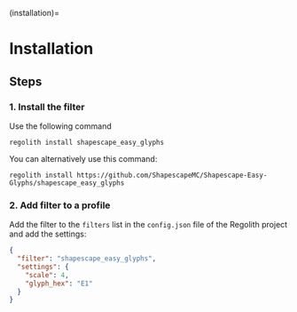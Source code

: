 (installation)=
# Installation

## Steps

### 1. Install the filter
Use the following command
```
regolith install shapescape_easy_glyphs
```

You can alternatively use this command:
```
regolith install https://github.com/ShapescapeMC/Shapescape-Easy-Glyphs/shapescape_easy_glyphs
```

### 2. Add filter to a profile
Add the filter to the `filters` list in the `config.json` file of the Regolith project and add the settings:

```json
{
  "filter": "shapescape_easy_glyphs",
  "settings": {
    "scale": 4,
    "glyph_hex": "E1"
  }
}
```